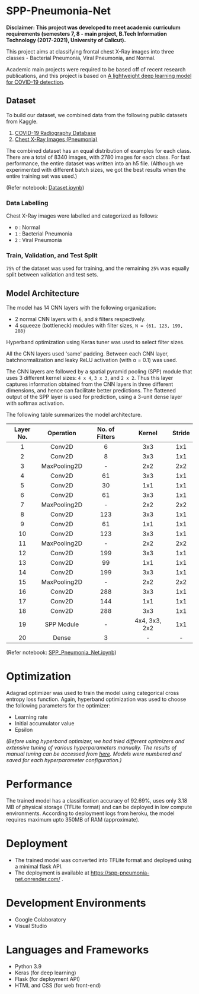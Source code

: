 # SPP-Pneumonia-Net

**Disclaimer: This project was developed to meet academic curriculum requirements (semesters 7, 8 - main project, B.Tech Information Technology (2017-2021), University of Calicut).**

This project aims at classifying frontal chest X-Ray images into three classes - Bacterial Pneumonia, Viral Pneumonia, and Normal. 

Academic main projects were required to be based off of recent research publications, and this project is based on [A lightweight deep learning model for COVID-19 detection](https://ieeexplore.ieee.org/document/9188133).

## Dataset
To build our dataset, we combined data from the following public datasets from Kaggle.
1. [COVID-19 Radiography Database](https://www.kaggle.com/tawsifurrahman/covid19-radiography-database)
2. [Chest X-Ray Images (Pneumonia)](https://www.kaggle.com/paultimothymooney/chest-xray-pneumonia)

The combined dataset has an equal distribution of examples for each class. There are a total of 8340 images, with 2780 images for each class.
For fast performance, the entire dataset was written into an h5 file. (Although we experimented with different batch sizes, we got the best results when the entire training set was used.)

(Refer notebook: [Dataset.ipynb](https://github.com/jincy-p-janardhanan/SPP-Pneumonia-Net/blob/main/Dataset.ipynb))

### Data Labelling
Chest X-Ray images were labelled and categorized as follows:
- `O` : Normal
- `1` : Bacterial Pneumonia
- `2` : Viral Pneumonia

### Train, Validation, and Test Split
`75%` of the dataset was used for training, and the remaining `25%` was equally split between validation and test sets.

## Model Architecture
The model has 14 CNN layers with the following organization:
- 2 normal CNN layers with `6`, and `8` filters respectively.
- 4 squeeze (bottleneck) modules with filter sizes, `N = {61, 123, 199, 288}`

Hyperband optimization using Keras tuner was used to select filter sizes.

All the CNN layers used 'same' padding. Between each CNN layer, batchnormalization and leaky ReLU activation (with α = 0.1) was used.

The CNN layers are followed by a spatial pyramid pooling (SPP) module that uses 3 different kernel sizes: `4 x 4`, `3 x 3`, and `2 x 2`. Thus this layer captures information obtained from the CNN layers in three different dimensions, and hence can facilitate better predictions. The flattened output of the SPP layer is used for prediction, using a 3-unit dense layer with softmax activation.

The following table summarizes the model architecture.

| **Layer No.** 	| **Operation** 	| **No. of Filters** 	|   **Kernel**  	| **Stride** 	|
|:-------------:	|:-------------:	|:------------------:	|:-------------:	|:----------:	|
|       1       	|     Conv2D    	|          6         	|      3x3      	|     1x1    	|
|       2       	|     Conv2D    	|          8         	|      3x3      	|     1x1    	|
|       3       	|  MaxPooling2D 	|          -         	|      2x2      	|     2x2    	|
|       4       	|     Conv2D    	|         61         	|      3x3      	|     1x1    	|
|       5       	|     Conv2D    	|         30         	|      1x1      	|     1x1    	|
|       6       	|     Conv2D    	|         61         	|      3x3      	|     1x1    	|
|       7       	|  MaxPooling2D 	|          -         	|      2x2      	|     2x2    	|
|       8       	|     Conv2D    	|         123        	|      3x3      	|     1x1    	|
|       9       	|     Conv2D    	|         61         	|      1x1      	|     1x1    	|
|       10      	|     Conv2D    	|         123        	|      3x3      	|     1x1    	|
|       11      	|  MaxPooling2D 	|          -         	|      2x2      	|     2x2    	|
|       12      	|     Conv2D    	|         199        	|      3x3      	|     1x1    	|
|       13      	|     Conv2D    	|         99         	|      1x1      	|     1x1    	|
|       14      	|     Conv2D    	|         199        	|      3x3      	|     1x1    	|
|       15      	|  MaxPooling2D 	|          -         	|      2x2      	|     2x2    	|
|       16      	|     Conv2D    	|         288        	|      3x3      	|     1x1    	|
|       17      	|     Conv2D    	|         144        	|      1x1      	|     1x1    	|
|       18      	|     Conv2D    	|         288        	|      3x3      	|     1x1    	|
|       19      	|   SPP Module  	|          -         	| 4x4, 3x3, 2x2 	|     1x1    	|
|       20      	|     Dense     	|          3         	|       -       	|      -     	|

(Refer notebook: [SPP_Pneumonia_Net.ipynb](https://github.com/jincy-p-janardhanan/SPP-Pneumonia-Net/blob/main/SPP_Pneumonia_Net.ipynb))

# Optimization
Adagrad optimizer was used to train the model using categorical cross entropy loss function. Again, hyperband optimization was used to choose the following parameters for the optimizer:
 - Learning rate
 - Initial accumulator value
 - Epsilon

*(Before using hyperband optimizer, we had tried different optimizers and extensive tuning of various hyperparameters manually. The results of manual tuning can be accessed from [here](https://docs.google.com/spreadsheets/d/e/2PACX-1vRyuTVBEW_D-BaCbOQVZTYOKJ4ZI6E7KvUmpEE2HzY4vSboz4ks3PYrd3o4jMfS04KAJ1X6QpHz02JK/pubhtml?gid=0&single=true). Models were numbered and saved for each hyperparameter configuration.)*

# Performance
The trained model has a classification accuracy of 92.69%, uses only 3.18 MB of physical storage (TFLite format) and can be deployed in low compute environments. According to deployment logs from heroku, the model requires maximum upto 350MB of RAM (approximate).

# Deployment
- The trained model was converted into TFLite format and deployed using a minimal flask API.
- The deployment is available at https://spp-pneumonia-net.onrender.com/ .

# Development Environments
- Google Colaboratory
- Visual Studio

# Languages and Frameworks
- Python 3.9
- Keras (for deep learning)
- Flask (for deployment API)
- HTML and CSS (for web front-end)
